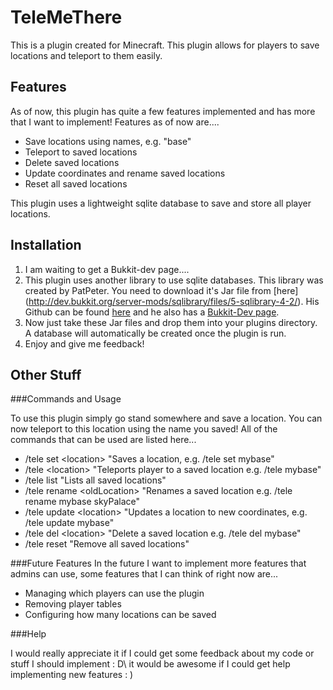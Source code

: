 TeleMeThere
===========

This is a plugin created for Minecraft. This plugin allows for players to save locations and teleport to them easily.

Features
-----------

As of now, this plugin has quite a few features implemented and has more that I want to implement!
Features as of now are....

* Save locations using names, e.g. "base"
* Teleport to saved locations
* Delete saved locations
* Update coordinates and rename saved locations
* Reset all saved locations

This plugin uses a lightweight sqlite database to save and store all player locations. 

Installation
------------

1. I am waiting to get a Bukkit-dev page....
2. This plugin uses another library to use sqlite databases. This library was created by PatPeter.
You need to download it's Jar file from [here] (http://dev.bukkit.org/server-mods/sqlibrary/files/5-sqlibrary-4-2/).
His Github can be found [here](https://github.com/PatPeter/SQLibrary) and he also has a [Bukkit-Dev page](http://dev.bukkit.org/server-mods/sqlibrary/).
3. Now just take these Jar files and drop them into your plugins directory. A database will automatically be created once the plugin is run.
4. Enjoy and give me feedback!

Other Stuff
------

###Commands and Usage

To use this plugin simply go stand somewhere and save a location. You can now teleport to this location using the name you saved!
All of the commands that can be used are listed here...

* /tele set \<location> "Saves a location, e.g. /tele set mybase"
* /tele \<location> "Teleports player to a saved location e.g. /tele mybase"
* /tele list "Lists all saved locations"
* /tele rename \<oldLocation> <newLocation> "Renames a saved location e.g. /tele rename mybase skyPalace"
* /tele update \<location> "Updates a location to new coordinates, e.g. /tele update mybase"
* /tele del \<location> "Delete a saved location e.g. /tele del mybase"
* /tele reset "Remove all saved locations"

###Future Features
In the future I want to implement more features that admins can use, some features that I can think of right now are...

* Managing which players can use the plugin
* Removing player tables
* Configuring how many locations can be saved

###Help

I would really appreciate it if I could get some feedback about my code or stuff I should implement : D\\
it would be awesome if I could get help implementing new features : )

